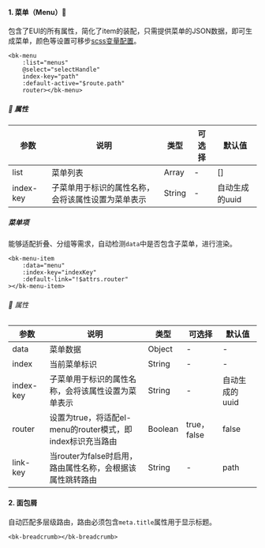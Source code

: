 #### 1. 菜单（Menu）🎹

包含了EUI的所有属性，简化了item的装配，只需提供菜单的JSON数据，即可生成菜单，颜色等设置可移步[scss变量配置](#scss变量配置)。

```vue
<bk-menu
    :list="menus"
    @select="selectHandle"
    index-key="path"
    :default-active="$route.path"
    router></bk-menu>
```

##### 📃 属性

| 参数      | 说明                                               | 类型   | 可选择 | 默认值         |
| --------- | -------------------------------------------------- | ------ | ------ | -------------- |
| list      | 菜单列表                                           | Array  | -      | []             |
| index-key | 子菜单用于标识的属性名称，会将该属性设置为菜单表示 | String | -      | 自动生成的uuid |

##### 菜单项

能够适配折叠、分组等需求，自动检测`data`中是否包含子菜单，进行渲染。

```vue
<bk-menu-item
    :data="menu"
    :index-key="indexKey"
    :default-link="!$attrs.router"
></bk-menu-item>
```

###### 📃 属性

| 参数      | 说明                                                       | 类型    | 可选择      | 默认值         |
| --------- | ---------------------------------------------------------- | ------- | ----------- | -------------- |
| data      | 菜单数据                                                   | Object  | -           | -              |
| index     | 当前菜单标识                                               | String  | -           | -              |
| index-key | 子菜单用于标识的属性名称，会将该属性设置为菜单表示         | String  | -           | 自动生成的uuid |
| router    | 设置为true，将适配el-menu的router模式，即index标识充当路由 | Boolean | true，false | false          |
| link-key  | 当router为false时启用，路由属性名称，会根据该属性跳转路由  | String  | -           | path           |



#### 2. 面包屑

自动匹配多层级路由，路由必须包含`meta.title`属性用于显示标题。

```vue
<bk-breadcrumb></bk-breadcrumb>
```
